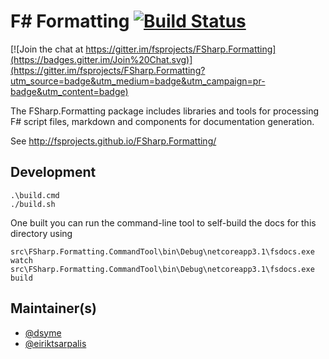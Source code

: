 F# Formatting [![Build Status](https://travis-ci.org/fsprojects/FSharp.Formatting.svg?branch=master)](https://travis-ci.org/fsprojects/FSharp.Formatting)
=================================

[![Join the chat at https://gitter.im/fsprojects/FSharp.Formatting](https://badges.gitter.im/Join%20Chat.svg)](https://gitter.im/fsprojects/FSharp.Formatting?utm_source=badge&utm_medium=badge&utm_campaign=pr-badge&utm_content=badge)
 
The FSharp.Formatting package includes libraries and tools for processing F# script files, markdown and components
for documentation generation.

See http://fsprojects.github.io/FSharp.Formatting/


## Development

    .\build.cmd
    ./build.sh


One built you can run the command-line tool to self-build the docs for this directory using 

    src\FSharp.Formatting.CommandTool\bin\Debug\netcoreapp3.1\fsdocs.exe watch
    src\FSharp.Formatting.CommandTool\bin\Debug\netcoreapp3.1\fsdocs.exe build


## Maintainer(s)

- [@dsyme](https://github.com/dsyme)
- [@eiriktsarpalis](https://github.com/eiriktsarpalis)

